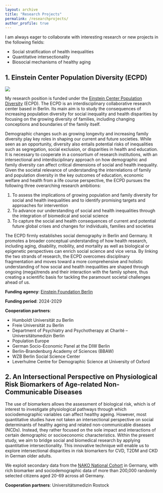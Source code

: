 ```yaml
---
layout: archive
title: "Research Projects"
permalink: /researchprojects/
author_profile: true
---
```


I am always eager to collaborate with interesting research or new projects in the following fields:
* Social stratification of health inequalities
* Quantitative intersectionality
* Biosocial mechanisms of healthy aging

## 1. Einstein Center Population Diversity (ECPD)

![](https://e-alonsop.github.io/images/ecpd_horizontal.jpg)

My research position is funded under the [Einstein Center Population Diversity](https://einstein-diversity.com/) (ECPD). The ECPD is an interdisciplinary collaborative research center based in Berlin. Its main aim is to study the consequences of increasing population diversity for social inequality and health disparities by focusing on the growing diversity of families, including changing conceptions and boundaries of the family itself. 

Demographic changes such as growing longevity and increasing family diversity play key roles in shaping our current and future societies. While seen as an opportunity, diversity also entails potential risks of inequalities such as segregation, social exclusion, or disparities in health and education. It is necessary to cooperate in a consortium of research institutions, with an intersectional and interdisciplinary approach on how demographic and family diversity can affect critical dimensions of social and health inequality. Given the societal relevance of understanding the interrelations of family and population diversity in the key outcomes of education, economic welfare and health from a life course perspective, the ECPD pursues the following three overarching research ambitions:

1. To assess the implications of growing population and family diversity for social and health inequalities and to identify promising targets and approaches for intervention
2. To advance our understanding of social and health inequalities through the integration of biomedical and social science
3. To capture the social and health consequences of current and potential future global crises and changes for individuals, families and societies

The ECPD firmly establishes social demography in Berlin and Germany. It promotes a broader conceptual understanding of how health research, including aging, disability, mobility, and mortality as well as biological or epigenetic perspectives can enrich social science and vice versa. By linking the two strands of research, the ECPD overcomes disciplinary fragmentation and moves toward a more comprehensive and holistic understanding of how social and health inequalities are shaped through ongoing (mega)trends and their interaction with the family sphere, thus creating a scientific basis for tackling the paramount societal challenges ahead of us.

**Funding agency**: [Einstein Foundation Berlin](https://www.einsteinfoundation.de/en/foundation/about-us/)

**Funding period**: 2024-2029

**Cooperation partners**: 
* Humboldt Universität zu Berlin
* Freie Universität zu Berlin
* Department of Psychiatry and Psychotherapy at Charité – Universitätsmedizin Berlin
* Population Europe
* German Socio-Economic Panel at the DIW Berlin
* Berlin-Brandenburg Academy of Sciences (BBAW)
* WZB Berlin Social Science Center
* Leverhulme Centre for Demographic Science at University of Oxford

## 2. An Intersectional Perspective on Physiological Risk Biomarkers of Age-related Non-Communicable Diseases

The use of biomarkers allows the assessment of biological risk, which is of interest to investigate physiological pathways through which sociodemographic variables can affect healthy ageing. However, most quantitative studies have not taken an intersectional perspective on social determinants of healthy ageing and related non-communicable diseases (NCDs). Instead, they rather focused on the sole impact and interactions of certain demographic or socioeconomic characteristics. Within the present study, we aim to bridge social and biomedical research by applying quantitative intersectionality. This innovative technique will enable us to explore intersectional disparities in risk biomarkers for CVD, T2DM and CKD in German older adults.

We exploit secondary data from the [NAKO National Cohort](https://nako.de/informationen-auf-englisch/) in Germany, with rich biomarker and sociodemographic data of more than 200,000 randomly selected citizens aged 20-69 across all Germany. 

**Cooperation partners**: Universitätsmedizin Rostock
